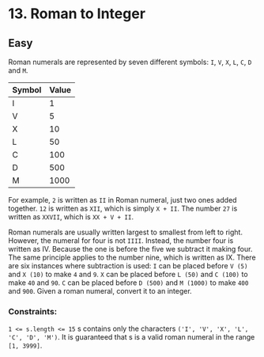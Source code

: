 # 13. Roman to Integer

## Easy

Roman numerals are represented by seven different symbols: `I`, `V`, `X`, `L`, `C`, `D` and `M`.

| Symbol | Value |
|--------|-------|
| I      | 1     |
| V      | 5     |
| X      | 10    |
| L      | 50    |
| C      | 100   |
| D      | 500   |
| M      | 1000  |

For example, `2` is written as `II` in Roman numeral, just two ones added together. `12` is written as `XII`, which is simply
`X + II`. The number `27` is written as `XXVII`, which is `XX + V + II`.

Roman numerals are usually written largest to smallest from left to right. However, the numeral for four is not `IIII`.
Instead, the number four is written as IV. Because the one is before the five we subtract it making four. The same
principle applies to the number nine, which is written as IX. There are six instances where subtraction is used:
`I` can be placed before `V (5)` and `X (10)` to make `4` and `9`.
`X` can be placed before `L (50)` and `C (100)` to make `40` and `90`.
`C` can be placed before `D (500)` and `M (1000)` to make `400` and `900`.
Given a roman numeral, convert it to an integer.

### Constraints:

`1 <= s.length <= 15`
s contains only the characters `('I', 'V', 'X', 'L', 'C', 'D', 'M')`.
It is guaranteed that s is a valid roman numeral in the range `[1, 3999]`.